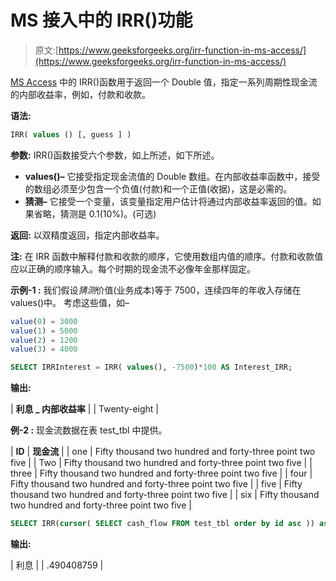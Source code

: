 # MS 接入中的 IRR()功能

> 原文:[https://www.geeksforgeeks.org/irr-function-in-ms-access/](https://www.geeksforgeeks.org/irr-function-in-ms-access/)

[MS Access](https://www.geeksforgeeks.org/difference-between-microsoft-excel-and-microsoft-access/) 中的 IRR()函数用于返回一个 Double 值，指定一系列周期性现金流的内部收益率，例如，付款和收款。

**语法:**

```sql
IRR( values () [, guess ] )
```

**参数:**
IRR()函数接受六个参数，如上所述，如下所述。

*   **values()–**
    它接受指定现金流值的 Double 数组。在内部收益率函数中，接受的数组必须至少包含一个负值(付款)和一个正值(收据)，这是必需的。
*   **猜测–**
    它接受一个变量，该变量指定用户估计将通过内部收益率返回的值。如果省略，猜测是 0.1(10%)。(可选)

**返回:**
以双精度返回，指定内部收益率。

**注:**
在 IRR 函数中解释付款和收款的顺序，它使用数组内值的顺序。付款和收款值应以正确的顺序输入。每个时期的现金流不必像年金那样固定。

**示例-1 :**
我们假设*猜测*价值(业务成本)等于 7500，连续四年的年收入存储在 values()中。
考虑这些值，如–

```sql
value(0) = 3000
value(1) = 5000
value(2) = 1200
value(3) = 4000

```

```sql
SELECT IRRInterest = IRR( values(), -7500)*100 AS Interest_IRR;

```

**输出:**

| **利息 _ 内部收益率** |
| Twenty-eight |

**例-2 :**
现金流数据在表 test_tbl 中提供。

| **ID** | **现金流** |
| one | Fifty thousand two hundred and forty-three point two five |
| Two | Fifty thousand two hundred and forty-three point two five |
| three | Fifty thousand two hundred and forty-three point two five |
| four | Fifty thousand two hundred and forty-three point two five |
| five | Fifty thousand two hundred and forty-three point two five |
| six | Fifty thousand two hundred and forty-three point two five |

```sql
SELECT IRR(cursor( SELECT cash_flow FROM test_tbl order by id asc )) as Interest

```

**输出:**

| 利息 |
| .490408759 |